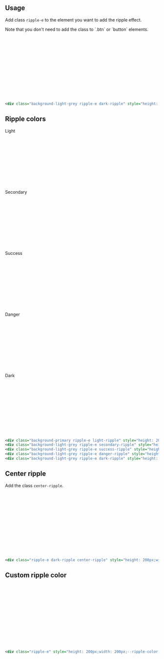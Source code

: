 <ins id="stable"></ins>

## Usage
Add class `ripple-e` to the element you want to add the ripple effect.
<div class="alert alert-primary" role="alert">
    <p class="alert-message">Note that you don't need to add the class to `.btn` or `button` elements.</p>
</div>
<div class="p-4 m-1 bg-dark-1">
	<div class="background-light-grey ripple-e dark-ripple elevation-1" style="height: 200px;width: 200px;"></div>	
</div> 

```xml
<div class="background-light-grey ripple-e dark-ripple" style="height: 200px;width: 200px;"></div>
```

## Ripple colors
<div class="p-4 row m-1 background-light-grey">
	<div class="col m-1 rounded background-primary ripple-e light-ripple elevation-1" style="height: 200px;width: 200px;">Light</div>
	<div class="col m-1 rounded background-light-grey ripple-e secondary-ripple elevation-1" style="height: 200px;width: 200px;">Secondary</div>
	<div class="col m-1 rounded background-light-grey ripple-e success-ripple elevation-1" style="height: 200px;width: 200px;">Success</div>
	<div class="col m-1 rounded background-light-grey ripple-e danger-ripple elevation-1" style="height: 200px;width: 200px;">Danger</div>
	<div class="col m-1 rounded background-light-grey ripple-e dark-ripple elevation-1" style="height: 200px;width: 200px;">Dark</div>
</div>   

```xml
<div class="background-primary ripple-e light-ripple" style="height: 200px;width: 200px;">Light</div>
<div class="background-light-grey ripple-e secondary-ripple" style="height: 200px;width: 200px;">Secondary</div>
<div class="background-light-grey ripple-e success-ripple" style="height: 200px;width: 200px;">Success</div>
<div class="background-light-grey ripple-e danger-ripple" style="height: 200px;width: 200px;">Danger</div>
<div class="background-light-grey ripple-e dark-ripple" style="height: 200px;width: 200px;">Dark</div>
```

## Center ripple
Add the class `center-ripple`.
<div class="p-4 m-1 bg-dark-1">
	<div class="background-light-grey ripple-e dark-ripple center-ripple elevation-1" style="height: 200px;width: 200px;"></div>	
</div>   

```xml
<div class="ripple-e dark-ripple center-ripple" style="height: 200px;width: 200px;"></div>
```

## Custom ripple color
<div class="p-4 m-1 bg-dark-1">
	<div class="ripple-e elevation-1" style="height: 200px;width: 200px;--ripple-color: #e4e0124a;"></div>	
</div>   

```xml
<div class="ripple-e" style="height: 200px;width: 200px;--ripple-color: #e4e0124a;"></div>	
```

